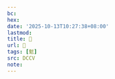 ```yaml
---
bc:
hex:
date: '2025-10-13T10:27:38+08:00'
lastmod:
title: 􃶠
url: 􃶠
tags: [鬿]
src: DCCV
note:
---
```

